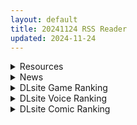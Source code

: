 ```yaml
---
layout: default
title: 20241124 RSS Reader
updated: 2024-11-24
---
```


<details class='content-parent'>
<summary>
Resources
</summary>
<details class='content-child'>
<summary>
<span class='rss-title'> [互动SLG/AI汉化][RJ230629][STARWORKS]别让它绽放(開花させてはいけない)V1.0[安卓+pc][1.66G][百度] </span> <a class='rss-link' href='https://gmgard.com/gm127685' target='_blank'>&nbsp;</a>
<div class='rss-published'> 🕛 20241123 15:32:08</div>
</summary>
<img src="https://image.acg.lol/file/2024/11/17/10-19ea39ba1d7ad07bb.md.jpg" /><br /><p>游戏简介：
同居后结婚的夫妻决定涨房租，搬进了一栋更大的新居。
这对夫妻对于这个宽敞的独栋住所感到有些不知所措。
妻子冬芽担心财务状况，而丈夫则有着完全不同的烦恼&hellip;
这对新婚的夫妇的感情将面临各种不怀好意的男人的侵袭。

</p>
</details>
<details class='content-child'>
<summary>
<span class='rss-title'> [同人动画]shaggy SUSU大佬24年11月作品[fanbox][1GB] </span> <a class='rss-link' href='https://gmgard.com/gm127683' target='_blank'>&nbsp;</a>
<div class='rss-published'> 🕛 20241123 15:29:20</div>
</summary>
<img src="https://static.gmgard.us/Images/upload/13256231735506331.jpg" /><br /><p>摸</p>
</details>
<details class='content-child'>
<summary>
<span class='rss-title'> [RPG/AI汉化][RJ01235906][アクア・マリン]继续追着魅魔酱~魅魔之书/続おっかけサキュバスちゃん[安卓+pc][592MB][百度] </span> <a class='rss-link' href='https://gmgard.com/gm127682' target='_blank'>&nbsp;</a>
<div class='rss-published'> 🕛 20241123 15:29:17</div>
</summary>
<img src="https://static.gmgard.us/Images/upload/17526231858521302.jpg" /><br /><p>【剧情梗概】</p>
</details>
<details class='content-child'>
<summary>
<span class='rss-title'> [RPG][电脑/安卓apk][おっぽーる][RJ01209633]AI翻译 混浊的淫花/混濁の淫花[898MB][百度] </span> <a class='rss-link' href='https://gmgard.com/gm127680' target='_blank'>&nbsp;</a>
<div class='rss-published'> 🕛 20241123 15:29:15</div>
</summary>
<img src="https://img401.imagetwist.com/th/65843/l12xiexj4tye.jpg" /><br /><p>剧情：
修女莉莎，一直致力于纳西亚教堂，救助那些深受困扰的人。
某天，一名手持花瓣和项链的男子来到忏悔室。</p>
</details>

</details>
<details class='content-parent'>
<summary>
News
</summary>

</details>
<details class='content-parent'>
<summary>
DLsite Game Ranking
</summary>
<details class='content-child'>
<summary>
<span class='rss-title'> MazeCave~俺の感覚遮断触手ダンジョン! [東京乳業] </span> <a class='rss-link' href='https://www.dlsite.com/maniax/work/=/product_id/RJ01245835.html' target='_blank'>&nbsp;</a>
<div class='rss-published'> 🕛 20241124 13:17:05</div>
</summary>
<img src ="http://img.dlsite.jp/modpub/images2/work/doujin/RJ01246000/RJ01245835_img_main.jpg"/><br/>感覚遮断トラップでドジな冒険者の魔力を搾り取れ!俺の苗床ダンジョンを作ろう!
</details>
<details class='content-child'>
<summary>
<span class='rss-title'> 異世界樹の巫女～魔法のチカラでおさわりHやりたい放題～【Hシーン全解放DLC】 [たわわデリバリー] </span> <a class='rss-link' href='https://www.dlsite.com/maniax/work/=/product_id/RJ01289925.html' target='_blank'>&nbsp;</a>
<div class='rss-published'> 🕛 20241124 13:17:05</div>
</summary>
<img src ="http://img.dlsite.jp/modpub/images2/work/doujin/RJ01290000/RJ01289925_img_main.jpg"/><br/>「異世界樹の巫女～魔法のチカラでおさわりHやりたい放題～」のDLC追加データです。別途「異世界樹の巫女～魔法のチカラでおさわりHやりたい放題～」本編が必要になります。
</details>
<details class='content-child'>
<summary>
<span class='rss-title'> ヤリステメスブターDLC1 メスブタ/ゲスブタ [にゅう工房] </span> <a class='rss-link' href='https://www.dlsite.com/maniax/work/=/product_id/RJ01129834.html' target='_blank'>&nbsp;</a>
<div class='rss-published'> 🕛 20241124 13:17:05</div>
</summary>
<img src ="http://img.dlsite.jp/modpub/images2/work/doujin/RJ01130000/RJ01129834_img_main.jpg"/><br/>ヤリステメスブターのDLC1が準備できました!ゲームの世界をもう少し拡げてお楽しみいただけます!このDLCを遊ぶためには、ヤリステメスブター本体の購入が必要です。
</details>
<details class='content-child'>
<summary>
<span class='rss-title'> ヤリステメスブター ボクだけの謎ルール!女トレーナーに勝つとエッチあたりまえ [にゅう工房] </span> <a class='rss-link' href='https://www.dlsite.com/maniax/work/=/product_id/RJ01082861.html' target='_blank'>&nbsp;</a>
<div class='rss-published'> 🕛 20241124 13:17:05</div>
</summary>
<img src ="http://img.dlsite.jp/modpub/images2/work/doujin/RJ01083000/RJ01082861_img_main.jpg"/><br/>勝てばエッチのモンスターバトルRPG!ヤリステメスブター!!
</details>
<details class='content-child'>
<summary>
<span class='rss-title'> 優しい巨乳シスターお姉さんに逆レ○プされちゃった [A86GJ3] </span> <a class='rss-link' href='https://www.dlsite.com/maniax/work/=/product_id/RJ01285169.html' target='_blank'>&nbsp;</a>
<div class='rss-published'> 🕛 20241124 13:17:05</div>
</summary>
<img src ="http://img.dlsite.jp/modpub/images2/work/doujin/RJ01286000/RJ01285169_img_main.jpg"/><br/>おねショタ系の逆レ○プアニメゲーム、本作の特徴は下品な騎乗位生ハメセックスアニメ、いつでもどこでも生中出し
</details>

</details>
<details class='content-parent'>
<summary>
DLsite Voice Ranking
</summary>
<details class='content-child'>
<summary>
<span class='rss-title'> ❤️甘あねメイド❤️「お姉ちゃんが"あまあまちゅっちゅ"してあげる...❤️」 [桃色みんと] </span> <a class='rss-link' href='https://www.dlsite.com/maniax/work/=/product_id/RJ01261681.html' target='_blank'>&nbsp;</a>
<div class='rss-published'> 🕛 20241124 13:17:07</div>
</summary>
<img src ="http://img.dlsite.jp/modpub/images2/work/doujin/RJ01262000/RJ01261681_img_main.jpg"/><br/>お姉ちゃんメイドはボクくん(あなた)の事がだ～いすきっ♪ボクくんの為ならば、添い寝に耳舐めにオナサポだってしてあげますっ♪お手々やお口、そしておま◯こっ♪お姉ちゃんの身体ぜ～んぶを使って、喜んでご奉仕させていただきますっ♪「そう...だってお姉ちゃんは...ボクくん専属の..."お姉ちゃんメイド"なんだから...♪」
</details>
<details class='content-child'>
<summary>
<span class='rss-title'> 異世界娘のデリヘル嬢～当店人気No.1がご主人様の精液を空っぽになるまで搾り尽くします～ [ファウナス] </span> <a class='rss-link' href='https://www.dlsite.com/maniax/work/=/product_id/RJ393858.html' target='_blank'>&nbsp;</a>
<div class='rss-published'> 🕛 20241124 13:17:07</div>
</summary>
<img src ="http://img.dlsite.jp/modpub/images2/work/doujin/RJ394000/RJ393858_img_main.jpg"/><br/>在籍する女の子が全員、異世界からやってきた美少女だというデリヘル店。 どうやら彼女たちにとって、精液は魔力の源であるらしい
</details>
<details class='content-child'>
<summary>
<span class='rss-title'> 【落難貴族】讓女僕鷺璐誠心誠意取悅您♪【中文音聲】 [Bedtime Story 被談聲聆] </span> <a class='rss-link' href='https://www.dlsite.com/maniax/work/=/product_id/RJ01288847.html' target='_blank'>&nbsp;</a>
<div class='rss-published'> 🕛 20241124 13:17:07</div>
</summary>
<img src ="http://img.dlsite.jp/modpub/images2/work/doujin/RJ01289000/RJ01288847_img_main.jpg"/><br/>為了不讓老爺干涉主人與依鵑的關係,梟琴提議主人與地位相符的對象結婚作為「擋箭牌」。沒想到沒過多久,梟琴竟真的為此找來了貴族家的獨生女──鷺璐。 為了償還家族債務,鷺璐需要大筆的金錢,而她為此向主人提出的條件竟是「請讓我當您的女僕」……?
</details>
<details class='content-child'>
<summary>
<span class='rss-title'> 憧れの男装麗人の真琴さんがボクの為に性処理執事♀として就任した日♪【お下品ご奉仕】 [桃色みんと] </span> <a class='rss-link' href='https://www.dlsite.com/maniax/work/=/product_id/RJ01242298.html' target='_blank'>&nbsp;</a>
<div class='rss-published'> 🕛 20241124 13:17:07</div>
</summary>
<img src ="http://img.dlsite.jp/modpub/images2/work/doujin/RJ01243000/RJ01242298_img_main.jpg"/><br/>『それではお坊っちゃま?♪ 教育係による"おチンポ教育"...始めちゃいましょう...?♪』あなた専属の男装執事の七城真琴♪ 中性的な顔立ちに執事らしくスラリとした長身で皆の憧れの麗人♪ 一方で、出るところがしっかりと出てるエロメス体型♪ あなたの性教育係としてのお下品性処理を通じて、本性が暴かれていき...?♪
</details>
<details class='content-child'>
<summary>
<span class='rss-title'> 【KU100】触手漬けにされ肉欲地獄に堕とされる少女退魔師 [ファウナス] </span> <a class='rss-link' href='https://www.dlsite.com/maniax/work/=/product_id/RJ398603.html' target='_blank'>&nbsp;</a>
<div class='rss-published'> 🕛 20241124 13:17:07</div>
</summary>
<img src ="http://img.dlsite.jp/modpub/images2/work/doujin/RJ399000/RJ398603_img_main.jpg"/><br/>妖魔退治を生業とする退魔師の巫女。大きな任務が終わった直後、急遽洞窟の妖魔討伐を命じられる.......
</details>

</details>
<details class='content-parent'>
<summary>
DLsite Comic Ranking
</summary>
<details class='content-child'>
<summary>
<span class='rss-title'> ダウナー研究者お姉さんにお願いしてえっちなことしてもらう話。 [内臓研究所] </span> <a class='rss-link' href='https://www.dlsite.com/maniax/work/=/product_id/RJ01225571.html' target='_blank'>&nbsp;</a>
<div class='rss-published'> 🕛 20241124 13:17:10</div>
</summary>
<img src ="http://img.dlsite.jp/modpub/images2/work/doujin/RJ01226000/RJ01225571_img_main.jpg"/><br/>ダウナー研究者お姉さんとえっちなことをしよう
</details>
<details class='content-child'>
<summary>
<span class='rss-title'> 家が湿気過ぎて生えてきた幻覚誘発するキノコを誤食して発情したあとのあれやこれ [捕食少女] </span> <a class='rss-link' href='https://www.dlsite.com/maniax/work/=/product_id/RJ01114389.html' target='_blank'>&nbsp;</a>
<div class='rss-published'> 🕛 20241124 13:17:10</div>
</summary>
<img src ="http://img.dlsite.jp/modpub/images2/work/doujin/RJ01115000/RJ01114389_img_main.jpg"/><br/>これはごく普通すぎて普通でしかない一人の女子大学生の日常ストーリーです。 家の中が湿気てキノコが生えることになり、好奇心からそのキノコを誤って摂取した結果、幻覚を体験します。本文は52ページ。特典のおまけ2枚付きです。
</details>
<details class='content-child'>
<summary>
<span class='rss-title'> 超爆乳で母乳体質の私と腹にイチモツを隠している地雷系女子の同棲生活 [缶子牧場] </span> <a class='rss-link' href='https://www.dlsite.com/maniax/work/=/product_id/RJ01247506.html' target='_blank'>&nbsp;</a>
<div class='rss-published'> 🕛 20241124 13:17:10</div>
</summary>
<img src ="http://img.dlsite.jp/modpub/images2/work/doujin/RJ01248000/RJ01247506_img_main.jpg"/><br/>同居人の隠していた秘密を見てしまった時でもおっぱいからは母乳が滲み出てしまっている女の子がエロ過ぎる♪
</details>
<details class='content-child'>
<summary>
<span class='rss-title'> 女畜加工プラント 捕らわれたヒーロー・ツインバード加工記録 前編 [超健康屋] </span> <a class='rss-link' href='https://www.dlsite.com/maniax/work/=/product_id/RJ01222062.html' target='_blank'>&nbsp;</a>
<div class='rss-published'> 🕛 20241124 13:17:10</div>
</summary>
<img src ="http://img.dlsite.jp/modpub/images2/work/doujin/RJ01223000/RJ01222062_img_main.jpg"/><br/>様々な女性を捕らえクライアントに都合の良い女畜へと加工する女畜加工プラント。 今回捕らえられた超常の力を持つスーパーヒロイン、ニカとラキは非人道的かつ尊厳を踏みにじる残酷な加工を受け続ける事となる……
</details>
<details class='content-child'>
<summary>
<span class='rss-title'> 女子校の性欲処理係として編入した男子生徒による記録 [あのんの大洪水伝説] </span> <a class='rss-link' href='https://www.dlsite.com/maniax/work/=/product_id/RJ439801.html' target='_blank'>&nbsp;</a>
<div class='rss-published'> 🕛 20241124 13:17:10</div>
</summary>
<img src ="http://img.dlsite.jp/modpub/images2/work/doujin/RJ440000/RJ439801_img_main.jpg"/><br/>これは女子校でただ一人の男子である『性欲処理係』のあなたと 欲求不満なドスケベ女子達との濃厚変態プレイの記録である──… 女子校に編入させられたあなたを待っていたのは、思春期でムラムラが止まらない女の子たちとの淫らな日々!?溜まりに溜まった性欲とこじれまくった性癖を解放すべく、 あの手この手であなたに変態プレイを求めてくる彼女達… ド淫乱なニオイフェチ女子に囲まれた、スケベ過ぎる学園性活!
</details>

</details>
